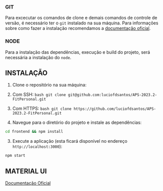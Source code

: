 ### GIT

Para excecutar os comandos de clone e demais comandos de controle de versão, é necessário ter o `git` instalado na sua máquina. Para informações sobre como fazer a instalação recomendamos a [documentação oficial](https://git-scm.com/book/en/v2/Getting-Started-Installing-Git).

### NODE

Para a instalação das dependências, execução e build do projeto, será necessária a instalação do `node`.

## INSTALAÇÃO

1. Clone o repositório na sua máquina:

  1. Com SSH: 
    ```bash
    git clone git@github.com:luciofdsantos/APS-2023.2-FitPersonal.git
    ```
  
  2. Com HTTPS: 
    ```bash
    git clone https://github.com/luciofdsantos/APS-2023.2-FitPersonal.git
    ```

2. Navegue para o diretório do projeto e instale as dependências:

```bash
cd frontend && npm install
```

3. Execute a aplicação (esta ficará disponível no endereço `http://localhost:3000`):

```bash
npm start
```

## MATERIAL UI

[Documentação Oficial](https://mui.com/material-ui/getting-started/)

